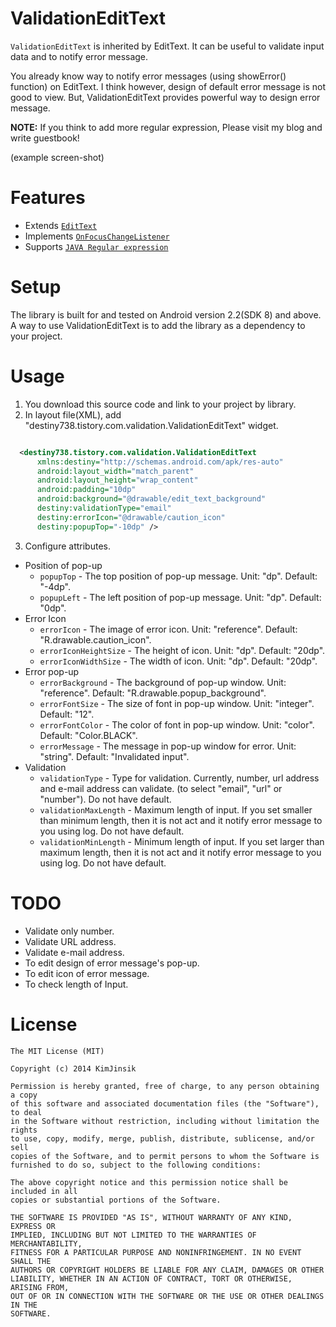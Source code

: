 ValidationEditText
==================
`ValidationEditText` is inherited by EditText. It can be useful to validate input data and to notify error message. 

You already know way to notify error messages (using showError() function) on EditText. I think however, design of default error message is not good to view. But, ValidationEditText provides powerful way to design error message. 

**NOTE:**
If you think to add more regular expression, Please visit my blog and write guestbook!

(example screen-shot)


Features
=====
* Extends [`EditText`](http://developer.android.com/reference/android/widget/EditText.html)
* Implements [`OnFocusChangeListener`](http://developer.android.com/reference/android/view/View.OnFocusChangeListener.html)
* Supports [`JAVA Regular expression`](http://docs.oracle.com/javase/7/docs/api/java/util/regex/Pattern.html)

Setup
=====

The library is built for and tested on Android version 2.2(SDK 8) and above. A way to use ValidationEditText is to add the library as a dependency to your project. 

Usage
=====

1. You download this source code and link to your project by library.
2. In layout file(XML), add "destiny738.tistory.com.validation.ValidationEditText" widget.
  ```xml
  
    <destiny738.tistory.com.validation.ValidationEditText
        xmlns:destiny="http://schemas.android.com/apk/res-auto"
        android:layout_width="match_parent"
        android:layout_height="wrap_content" 
        android:padding="10dp"
        android:background="@drawable/edit_text_background"
        destiny:validationType="email" 
        destiny:errorIcon="@drawable/caution_icon"
        destiny:popupTop="-10dp" />
  
  ```
3. Configure attributes.
 * Position of pop-up  
    * `popupTop` - The top position of pop-up message. Unit: "dp". Default: "-4dp".
    * `popupLeft` - The left position of pop-up message. Unit: "dp". Default: "0dp".
 * Error Icon
    * `errorIcon` - The image of error icon. Unit: "reference". Default: "R.drawable.caution_icon".
    * `errorIconHeightSize` - The height of icon. Unit: "dp". Default: "20dp".
    * `errorIconWidthSize` - The width of icon. Unit: "dp". Default: "20dp".
 * Error pop-up
    * `errorBackground` - The background of pop-up window. Unit: "reference". Default: "R.drawable.popup_background".
    * `errorFontSize` - The size of font in pop-up window. Unit: "integer". Default: "12".
    * `errorFontColor` - The color of font in pop-up window. Unit: "color". Default: "Color.BLACK".
    * `errorMessage` - The message in pop-up window for error. Unit: "string". Default: "Invalidated input".
 * Validation
    * `validationType` - Type for validation. Currently, number, url address and e-mail address can validate. (to select "email", "url" or "number"). Do not have default.
    * `validationMaxLength` - Maximum length of input. If you set smaller than minimum length, then it is not act and it notify error message to you using log. Do not have default.
    * `validationMinLength` - Minimum length of input. If you set larger than maximum length, then it is not act and it notify error message to you using log. Do not have default.

TODO
=====

* Validate only number.
* Validate URL address.
* Validate e-mail address.
* To edit design of error message's pop-up.
* To edit icon of error message.
* To check length of Input.

License
=====
```
The MIT License (MIT)

Copyright (c) 2014 KimJinsik

Permission is hereby granted, free of charge, to any person obtaining a copy
of this software and associated documentation files (the "Software"), to deal
in the Software without restriction, including without limitation the rights
to use, copy, modify, merge, publish, distribute, sublicense, and/or sell
copies of the Software, and to permit persons to whom the Software is
furnished to do so, subject to the following conditions:

The above copyright notice and this permission notice shall be included in all
copies or substantial portions of the Software.

THE SOFTWARE IS PROVIDED "AS IS", WITHOUT WARRANTY OF ANY KIND, EXPRESS OR
IMPLIED, INCLUDING BUT NOT LIMITED TO THE WARRANTIES OF MERCHANTABILITY,
FITNESS FOR A PARTICULAR PURPOSE AND NONINFRINGEMENT. IN NO EVENT SHALL THE
AUTHORS OR COPYRIGHT HOLDERS BE LIABLE FOR ANY CLAIM, DAMAGES OR OTHER
LIABILITY, WHETHER IN AN ACTION OF CONTRACT, TORT OR OTHERWISE, ARISING FROM,
OUT OF OR IN CONNECTION WITH THE SOFTWARE OR THE USE OR OTHER DEALINGS IN THE
SOFTWARE.
```
